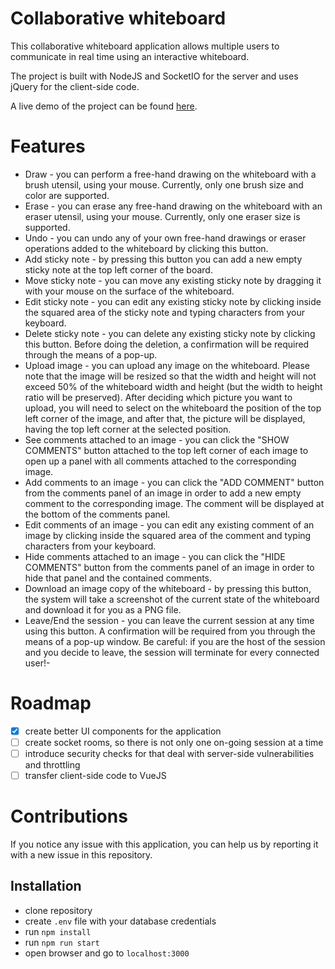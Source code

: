 # Collaborative whiteboard

This collaborative whiteboard application allows multiple users to communicate in real time using an interactive whiteboard.

The project is built with NodeJS and SocketIO for the server and uses jQuery for the client-side code.

A live demo of the project can be found [here](http://shrouded-mesa-58036.herokuapp.com/).

# Features
- Draw  - you can perform a free-hand drawing on the whiteboard with a brush utensil, using your mouse. Currently, only one brush size and color are supported.
- Erase  - you can erase any free-hand drawing on the whiteboard with an eraser utensil, using your mouse. Currently, only one eraser size is supported.
- Undo  - you can undo any of your own free-hand drawings or eraser operations added to the whiteboard by clicking this button. 
- Add sticky note  - by pressing this button you can add a new empty sticky note at the top left corner of the board. 
- Move sticky note - you can move any existing sticky note by dragging it with your mouse on the surface of the whiteboard.
- Edit sticky note - you can edit any existing sticky note by clicking inside the squared area of the sticky note and typing characters from your keyboard.
- Delete sticky note  - you can delete any existing sticky note by clicking this button. Before doing the deletion, a confirmation will be required through the means of a pop-up.
- Upload image  - you can upload any image on the whiteboard. Please note that the image will be resized so that the width and height will not exceed 50% of the whiteboard width and height (but the width to height ratio will be preserved). After deciding which picture you want to upload, you will need to select on the whiteboard the position of the top left corner of the image, and after that, the picture will be displayed, having the top left corner at the selected position.
- See comments attached to an image - you can click the "SHOW COMMENTS" button attached to the top left corner of each image to open up a panel with all comments attached to the corresponding image.
- Add comments to an image - you can click the "ADD COMMENT" button from the comments panel of an image in order to add a new empty comment to the corresponding image. The comment will be displayed at the bottom of the comments panel.
- Edit comments of an image - you can edit any existing comment of an image by clicking inside the squared area of the comment and typing characters from your keyboard.
- Hide comments attached to an image - you can click the "HIDE COMMENTS" button from the comments panel of an image in order to hide that panel and the contained comments.
- Download an image copy of the whiteboard  - by pressing this button, the system will take a screenshot of the current state of the whiteboard and download it for you as a PNG file.
- Leave/End the session  - you can leave the current session at any time using this button. A confirmation will be required from you through the means of a pop-up window. Be careful: if you are the host of the session and you decide to leave, the session will terminate for every connected user!- 

# Roadmap
- [x] create better UI components for the application
- [ ] create socket rooms, so there is not only one on-going session at a time
- [ ] introduce security checks for that deal with server-side vulnerabilities and throttling
- [ ] transfer client-side code to VueJS
# Contributions

If you notice any issue with this application, you can help us by reporting it with a new issue in this repository.

## Installation
- clone repository
- create `.env` file with your database credentials
- run `npm install`
- run `npm run start`
- open browser and go to `localhost:3000`